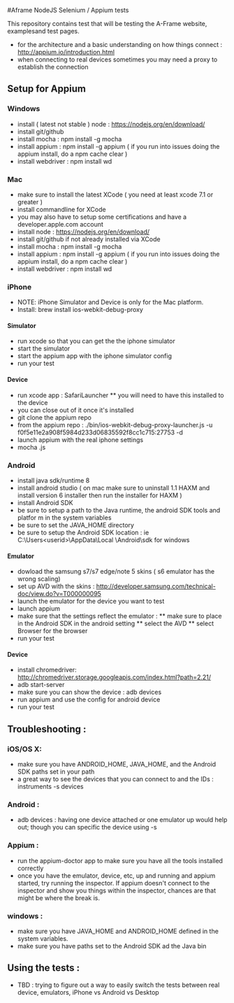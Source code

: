 #Aframe NodeJS Selenium / Appium tests

This repository contains test that will be testing the A-Frame website, examplesand test pages.
* for the architecture and a basic understanding on how things connect : http://appium.io/introduction.html
* when connecting to real devices sometimes you may need a proxy to establish the connection

## Setup for Appium

### Windows
* install ( latest not stable ) node : https://nodejs.org/en/download/  
* install git/github
* install mocha : npm install -g mocha
* install appium : npm install -g appium
( if you run into issues doing the appium install, do a npm cache clear )
* install webdriver : npm install wd

### Mac 
* make sure to install the latest XCode ( you need at least xcode 7.1 or greater )
* install commandline for XCode
* you may also have to setup some certifications and have a developer.apple.com account
* install node : https://nodejs.org/en/download/
* install git/github if not already installed via XCode
* install mocha : npm install -g mocha
* install appium : npm install -g appium
( if you run into issues doing the appium install, do a npm cache clear )
* install webdriver : npm install wd

### iPhone
* NOTE: iPhone Simulator and Device is only for the Mac platform.
* Install: brew install ios-webkit-debug-proxy

#### Simulator
* run xcode so that you can get the the iphone simulator
* start the simulator
* start the appium app with the iphone simulator config
* run your test

#### Device
* run xcode app : SafariLauncher 
** you will need to have this installed to the device
* you can close out of it once it's installed
* git clone the appium repo 
* from the appium repo : ./bin/ios-webkit-debug-proxy-launcher.js -u f0f5e11e2a908f5984d233d06835592f8cc1c715:27753 -d
* launch appium with the real iphone settings 
* mocha <yourtest>.js

### Android 
* install java sdk/runtime 8
* install android studio ( on mac make sure to uninstall 1.1 HAXM and install version 6 installer then run the installer for HAXM ) 
* install Android SDK
* be sure to setup a path to the Java runtime, the android SDK tools and platfor
m in the system variables
* be sure to set the JAVA_HOME directory
* be sure to setup the Android SDK location : ie C:\Users\<userid>\AppData\Local
\Android\sdk for windows

#### Emulator 
* dowload the samsung s7/s7 edge/note 5 skins  ( s6 emulator has the wrong scaling)
* set up AVD with the skins : http://developer.samsung.com/technical-doc/view.do?v=T000000095
* launch the emulator for the device you want to test
* launch appium
* make sure that the settings reflect the emulator : 
** make sure to place in the Android SDK in the android setting
** select the AVD 
** select Browser for the browser 
* run your test

#### Device
* install chromedriver: http://chromedriver.storage.googleapis.com/index.html?path=2.21/
* adb start-server
* make sure you can show the device : adb devices
* run appium and use the config for android device
* run your test 

## Troubleshooting : 
### iOS/OS X:
* make sure you have ANDROID_HOME, JAVA_HOME, and the Android SDK paths set in your path
* a great way to see the devices that you can connect to and the IDs : instruments -s devices  

### Android : 
* adb devices : having one device attached or one emulator up would help out; though you can specific the device using -s <device id>

### Appium :
* run the appium-doctor app to make sure you have all the tools installed correctly  
* once you have the emulator, device, etc, up and running and appium started, try running the inspector.  If appium doesn't connect to the inspector and show you things within the inspector, chances are that might be where the break is.

### windows :
* make sure you have JAVA_HOME and ANDROID_HOME defined in the system variables.
* make sure you have paths set to the Android SDK ad the Java bin

## Using the tests : 
* TBD : trying to figure out a way to easily switch the tests between real device, emulators, iPhone vs Android vs Desktop

